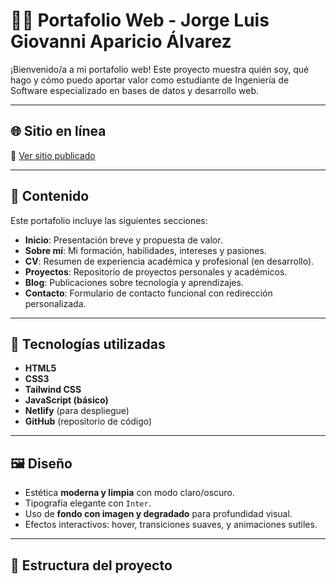 # 🧑‍💻 Portafolio Web - Jorge Luis Giovanni Aparicio Álvarez

¡Bienvenido/a a mi portafolio web! Este proyecto muestra quién soy, qué hago y cómo puedo aportar valor como estudiante de Ingeniería de Software especializado en bases de datos y desarrollo web.

---

## 🌐 Sitio en línea

🔗 [Ver sitio publicado](https://portafolio-jorge-aparicio-alvarez.netlify.app)

---

## 📌 Contenido

Este portafolio incluye las siguientes secciones:

- **Inicio**: Presentación breve y propuesta de valor.
- **Sobre mí**: Mi formación, habilidades, intereses y pasiones.
- **CV**: Resumen de experiencia académica y profesional (en desarrollo).
- **Proyectos**: Repositorio de proyectos personales y académicos.
- **Blog**: Publicaciones sobre tecnología y aprendizajes.
- **Contacto**: Formulario de contacto funcional con redirección personalizada.

---

## 🧠 Tecnologías utilizadas

- **HTML5**
- **CSS3**
- **Tailwind CSS**
- **JavaScript (básico)**
- **Netlify** (para despliegue)
- **GitHub** (repositorio de código)

---

## 🖼️ Diseño

- Estética **moderna y limpia** con modo claro/oscuro.
- Tipografía elegante con `Inter`.
- Uso de **fondo con imagen y degradado** para profundidad visual.
- Efectos interactivos: hover, transiciones suaves, y animaciones sutiles.

---

## 📁 Estructura del proyecto


